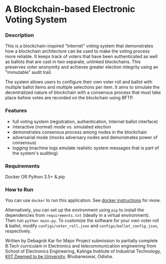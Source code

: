 # A Blockchain-based Electronic Voting System

### Description
This is a blockchain-inspired "Internet" voting system that demonstrates how a blockchain architecture can be used to make the voting process more reliable. It keeps track of voters that have been authenticated as well as ballots that are cast in two separate, unlinked blockchains. This preserves voter anonymity and achieves greater election integrity using an "immutable" audit trail. 

The system allows users to configure their own voter roll and ballot with multiple ballot items and multiple selections per item. It aims to simulate the decentralized nature of blockchain with a consensus process that must take place before votes are recorded on the blockchain using BFTP.

### Features
- full voting system (registration, authentication, Internet ballot interface)
- interactive (normal) mode vs. simulated election
- demonstrates consensus process among nodes in the blockchain
- adversarial mode (mocks adversary nodes and demonstrates power of consensus)
- logging (machine logs emulate realistic system messages that is part of the system's auditing)

### Requirements
Docker OR Python 3.5+ & pip

### How to Run
You can use `docker` to run this application. See [docker instructions]() for more.

Alternatively, you can set up the environment using `pip` to install the dependencies from `requirements.txt` (ideally in a virtual environment).
Then run `python main.py`. To customize the software for your own voter roll & ballot, modify `configs/voter_roll.json` and `configs/ballot_config.json`, respectively.

Written by Debagnik Kar for Major Project submission to partially complete B.Tech curriculam in Electronics and telecommunication engineering from School of Electronics Engineering, Kalinga Institute of Industrial Technology, [KIIT Deemed to be University](https://electronics.kiit.ac.in/), Bhubaneswar, Odisha.
